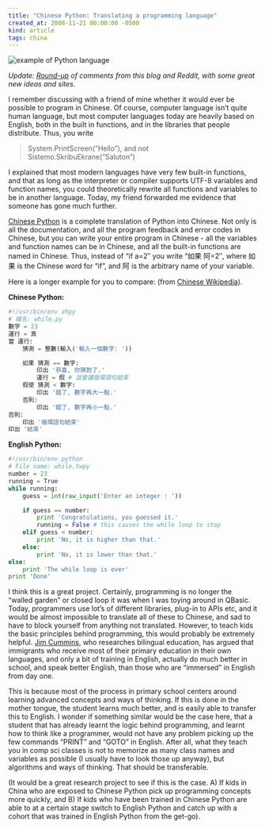 ```yaml
---
title: "Chinese Python: Translating a programming language"
created_at: 2008-11-21 00:00:00 -0500
kind: article
tags: china
---
```


![example of Python
language](http://musicsophist.com/wp-content/uploads/2012/12/zhpy1.bmp)

*Update:
[Round-up](http://reganmian.net/blog/2008/12/04/chinese-python-multilingual-programming-2/)
of comments from this blog and Reddit, with some great new ideas and
sites.*

I remember discussing with a friend of mine whether it would ever be
possible to program in Chinese. Of course, computer language isn’t quite
human language, but most computer languages today are heavily based on
English, both in the built in functions, and in the libraries that
people distribute. Thus, you write

> System.PrintScreen(”Hello”), and not Sistemo.SkribuEkrane(”Saluton”)

I explained that most modern languages have very few built-in functions,
and that as long as the interpreter or compiler supports UTF-8 variables
and function names, you could theoretically rewrite all functions and
variables to be in another language. Today, my friend forwarded me
evidence that someone has gone much further.

[Chinese
Python](http://www.chinesepython.org/cgi_bin/cgb.cgi/english/english.html)
is a complete translation of Python into Chinese. Not only is all the
documentation, and all the program feedback and error codes in Chinese,
but you can write your entire program in Chinese - all the variables and
function names can be in Chinese, and all the built-in functions are
named in Chinese. Thus, instead of “if a=2″ you write “如果 阿=2″, where
如果 is the Chinese word for “if”, and 阿 is the arbitrary name of your
variable.

Here is a longer example for you to compare: (from [Chinese
Wikipedia](http://zh.wikipedia.org/wiki/ZhPy)).

**Chinese Python:**

```python
#!/usr/bin/env zhpy
# 檔名: while.py
數字 = 23
運行 = 真
當 運行:
    猜測 = 整數(輸入('輸入一個數字: '))

    如果 猜測 == 數字:
        印出 '恭喜, 你猜對了.'
        運行 = 假 # 這會讓循環語句結束
    假使 猜測 < 數字:
        印出 '錯了, 數字再大一點.'
    否則:
        印出 '錯了, 數字再小一點.'
否則:
    印出 '循環語句結束'
印出 '結束'
```

**English Python:**

```python
#!/usr/bin/env python
# File name: while.twpy
number = 23
running = True
while running:
    guess = int(raw_input('Enter an integer : '))

    if guess == number:
        print 'Congratulations, you guessed it.'
        running = False # this causes the while loop to stop
    elif guess < number:
        print 'No, it is higher than that.'
    else:
        print 'No, it is lower than that.'
else:
    print 'The while loop is over'
print 'Done'
```

I think this is a great project. Certainly, programming is no longer the
“walled garden” or closed loop it was when I was toying around in
QBasic. Today, programmers use lot’s of different libraries, plug-in to
APIs etc, and it would be almost impossible to translate all of these to
Chinese, and sad to have to block yourself from anything not translated.
However, to teach kids the basic principles behind programming, this
would probably be extremely helpful. [Jim
Cummins](http://www.iteachilearn.com/cummins/), who researches bilingual
education, has argued that immigrants who receive most of their primary
education in their own languages, and only a bit of training in English,
actually do much better in school, and speak better English, than those
who are “immersed” in English from day one.

This is because most of the process in primary school centers around
learning advanced concepts and ways of thinking. If this is done in the
mother tongue, the student learns much better, and is easily able to
transfer this to English. I wonder if something similar would be the
case here, that a student that has already learnt the logic behind
programming, and learnt how to think like a programmer, would not have
any problem picking up the few commands “PRINT” and “GOTO” in English.
After all, what they teach you in comp sci classes is not to memorize as
many class names and variables as possible (I usually have to look those
up anyway), but algorithms and ways of thinking. That should be
transferable.

(It would be a great research project to see if this is the case. A) If
kids in China who are exposed to Chinese Python pick up programming
concepts more quickly, and B) If kids who have been trained in Chinese
Python are able to at a certain stage switch to English Python and catch
up with a cohort that was trained in English Python from the get-go).
